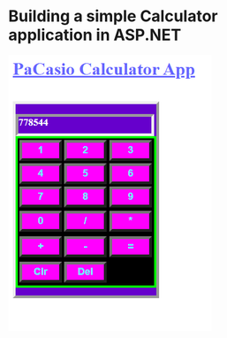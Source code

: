 <h1>Building a simple Calculator application in ASP.NET</h1>
<img src="https://github.com/Ngugisenior/Calculator/blob/master/Calculator/C%23pture.PNG" alt="Project Output">
